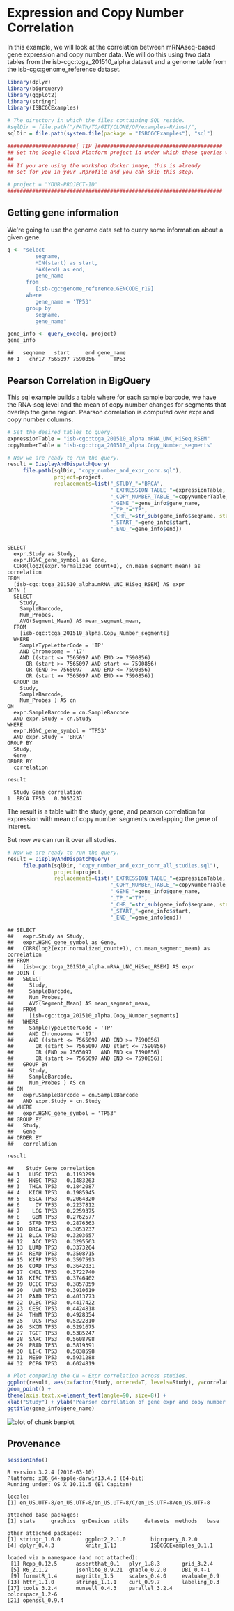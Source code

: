 # Expression and Copy Number Correlation

In this example, we will look at the correlation between mRNAseq-based gene expression and copy number data.  We will do this using two data tables from the isb-cgc:tcga_201510_alpha dataset and a genome table from the isb-cgc:genome_reference dataset.



```r
library(dplyr)
library(bigrquery)
library(ggplot2)
library(stringr)
library(ISBCGCExamples)

# The directory in which the files containing SQL reside.
#sqlDir = file.path("/PATH/TO/GIT/CLONE/OF/examples-R/inst/",
sqlDir = file.path(system.file(package = "ISBCGCExamples"), "sql")
```


```r
######################[ TIP ]########################################
## Set the Google Cloud Platform project id under which these queries will run.
##
## If you are using the workshop docker image, this is already
## set for you in your .Rprofile and you can skip this step.

# project = "YOUR-PROJECT-ID"
#####################################################################
```

## Getting gene information

We're going to use the genome data set to query some information about
a given gene.


```r
q <- "select
         seqname,
         MIN(start) as start,
         MAX(end) as end,
         gene_name
      from
         [isb-cgc:genome_reference.GENCODE_r19]
      where
         gene_name = 'TP53'
      group by
         seqname,
         gene_name"

gene_info <- query_exec(q, project)
gene_info
```

```
##   seqname   start     end gene_name
## 1   chr17 7565097 7590856      TP53
```


## Pearson Correlation in BigQuery

This sql example builds a table where for each sample barcode, we have
the RNA-seq level and the mean of copy number changes for segments that
overlap the gene region. Pearson correlation is computed over expr and
copy number columns.


```r
# Set the desired tables to query.
expressionTable = "isb-cgc:tcga_201510_alpha.mRNA_UNC_HiSeq_RSEM"
copyNumberTable = "isb-cgc:tcga_201510_alpha.Copy_Number_segments"

# Now we are ready to run the query.
result = DisplayAndDispatchQuery(
     file.path(sqlDir, "copy_number_and_expr_corr.sql"),
               project=project,
               replacements=list("_STUDY_"="BRCA",
                                 "_EXPRESSION_TABLE_"=expressionTable,
                                 "_COPY_NUMBER_TABLE_"=copyNumberTable,
                                 "_GENE_"=gene_info$gene_name,
                                 "_TP_"="TP",
                                 "_CHR_"=str_sub(gene_info$seqname, start=4),
                                 "_START_"=gene_info$start,
                                 "_END_"=gene_info$end))
```

```

SELECT
  expr.Study as Study,
  expr.HGNC_gene_symbol as Gene,
  CORR(log2(expr.normalized_count+1), cn.mean_segment_mean) as correlation
FROM
  [isb-cgc:tcga_201510_alpha.mRNA_UNC_HiSeq_RSEM] AS expr
JOIN (
  SELECT
    Study,
    SampleBarcode,
    Num_Probes,
    AVG(Segment_Mean) AS mean_segment_mean,
  FROM
    [isb-cgc:tcga_201510_alpha.Copy_Number_segments]
  WHERE
    SampleTypeLetterCode = 'TP'
    AND Chromosome = '17'
    AND ((start <= 7565097 AND END >= 7590856)
      OR (start >= 7565097 AND start <= 7590856)
      OR (END >= 7565097   AND END <= 7590856)
      OR (start >= 7565097 AND END <= 7590856))
  GROUP BY
    Study,
    SampleBarcode,
    Num_Probes ) AS cn
ON
  expr.SampleBarcode = cn.SampleBarcode
  AND expr.Study = cn.Study
WHERE
  expr.HGNC_gene_symbol = 'TP53'
  AND expr.Study = 'BRCA'
GROUP BY
  Study,
  Gene
ORDER BY
  correlation
```

```r
result
```

```
  Study Gene correlation
1  BRCA TP53   0.3053237
```

The result is a table with the study, gene, and pearson correlation for
expression with mean of copy number segments overlapping the gene of interest.

But now we can run it over all studies.


```r
# Now we are ready to run the query.
result = DisplayAndDispatchQuery(
     file.path(sqlDir, "copy_number_and_expr_corr_all_studies.sql"),
               project=project,
               replacements=list("_EXPRESSION_TABLE_"=expressionTable,
                                 "_COPY_NUMBER_TABLE_"=copyNumberTable,
                                 "_GENE_"=gene_info$gene_name,
                                 "_TP_"="TP",
                                 "_CHR_"=str_sub(gene_info$seqname, start=4),
                                 "_START_"=gene_info$start,
                                 "_END_"=gene_info$end))
```

```
## SELECT
##   expr.Study as Study,
##   expr.HGNC_gene_symbol as Gene,
##   CORR(log2(expr.normalized_count+1), cn.mean_segment_mean) as correlation
## FROM
##   [isb-cgc:tcga_201510_alpha.mRNA_UNC_HiSeq_RSEM] AS expr
## JOIN (
##   SELECT
##     Study,
##     SampleBarcode,
##     Num_Probes,
##     AVG(Segment_Mean) AS mean_segment_mean,
##   FROM
##     [isb-cgc:tcga_201510_alpha.Copy_Number_segments]
##   WHERE
##     SampleTypeLetterCode = 'TP'
##     AND Chromosome = '17'
##     AND ((start <= 7565097 AND END >= 7590856)
##       OR (start >= 7565097 AND start <= 7590856)
##       OR (END >= 7565097   AND END <= 7590856)
##       OR (start >= 7565097 AND END <= 7590856))
##   GROUP BY
##     Study,
##     SampleBarcode,
##     Num_Probes ) AS cn
## ON
##   expr.SampleBarcode = cn.SampleBarcode
##   AND expr.Study = cn.Study
## WHERE
##   expr.HGNC_gene_symbol = 'TP53'
## GROUP BY
##   Study,
##   Gene
## ORDER BY
##   correlation
```

```r
result
```

```
##    Study Gene correlation
## 1   LUSC TP53   0.1193299
## 2   HNSC TP53   0.1483263
## 3   THCA TP53   0.1842087
## 4   KICH TP53   0.1985945
## 5   ESCA TP53   0.2064320
## 6     OV TP53   0.2237812
## 7    LGG TP53   0.2259375
## 8    GBM TP53   0.2762577
## 9   STAD TP53   0.2876563
## 10  BRCA TP53   0.3053237
## 11  BLCA TP53   0.3203657
## 12   ACC TP53   0.3295563
## 13  LUAD TP53   0.3373264
## 14  READ TP53   0.3508715
## 15  KIRP TP53   0.3597593
## 16  COAD TP53   0.3642031
## 17  CHOL TP53   0.3722740
## 18  KIRC TP53   0.3746402
## 19  UCEC TP53   0.3857859
## 20   UVM TP53   0.3910619
## 21  PAAD TP53   0.4013773
## 22  DLBC TP53   0.4417422
## 23  CESC TP53   0.4424818
## 24  THYM TP53   0.4928354
## 25   UCS TP53   0.5222810
## 26  SKCM TP53   0.5291675
## 27  TGCT TP53   0.5385247
## 28  SARC TP53   0.5608798
## 29  PRAD TP53   0.5819391
## 30  LIHC TP53   0.5838598
## 31  MESO TP53   0.5931288
## 32  PCPG TP53   0.6024819
```


```r
# Plot comparing the CN ~ Expr correlation across studies.
ggplot(result, aes(x=factor(Study, ordered=T, levels=Study), y=correlation)) +
geom_point() +
theme(axis.text.x=element_text(angle=90, size=8)) +
xlab("Study") + ylab("Pearson correlation of gene expr and copy number data") +
ggtitle(gene_info$gene_name)
```

<img src="figure/barplot-1.png" title="plot of chunk barplot" alt="plot of chunk barplot" style="display: block; margin: auto;" />


## Provenance

```r
sessionInfo()
```

```
R version 3.2.4 (2016-03-10)
Platform: x86_64-apple-darwin13.4.0 (64-bit)
Running under: OS X 10.11.5 (El Capitan)

locale:
[1] en_US.UTF-8/en_US.UTF-8/en_US.UTF-8/C/en_US.UTF-8/en_US.UTF-8

attached base packages:
[1] stats     graphics  grDevices utils     datasets  methods   base     

other attached packages:
[1] stringr_1.0.0        ggplot2_2.1.0        bigrquery_0.2.0     
[4] dplyr_0.4.3          knitr_1.13           ISBCGCExamples_0.1.1

loaded via a namespace (and not attached):
 [1] Rcpp_0.12.5      assertthat_0.1   plyr_1.8.3       grid_3.2.4      
 [5] R6_2.1.2         jsonlite_0.9.21  gtable_0.2.0     DBI_0.4-1       
 [9] formatR_1.4      magrittr_1.5     scales_0.4.0     evaluate_0.9    
[13] httr_1.1.0       stringi_1.1.1    curl_0.9.7       labeling_0.3    
[17] tools_3.2.4      munsell_0.4.3    parallel_3.2.4   colorspace_1.2-6
[21] openssl_0.9.4   
```
